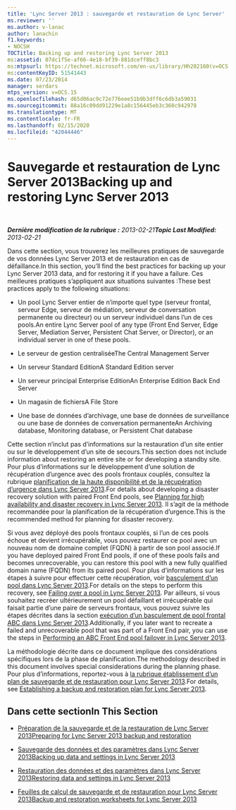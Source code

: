 ```yaml
---
title: 'Lync Server 2013 : sauvegarde et restauration de Lync Server'
ms.reviewer: ''
ms.author: v-lanac
author: lanachin
f1.keywords:
- NOCSH
TOCTitle: Backing up and restoring Lync Server 2013
ms:assetid: 07dc1f5e-af66-4e18-bf39-881dceff8bc3
ms:mtpsurl: https://technet.microsoft.com/en-us/library/Hh202160(v=OCS.15)
ms:contentKeyID: 51541443
ms.date: 07/23/2014
manager: serdars
mtps_version: v=OCS.15
ms.openlocfilehash: d65d06ac9c72e776eee51b9b3dff6c6db3a59031
ms.sourcegitcommit: 88a16c09dd91229e1a8c156445eb3c360c942978
ms.translationtype: MT
ms.contentlocale: fr-FR
ms.lasthandoff: 02/15/2020
ms.locfileid: "42044446"
---
```

<div data-xmlns="http://www.w3.org/1999/xhtml">

<div class="topic" data-xmlns="http://www.w3.org/1999/xhtml" data-msxsl="urn:schemas-microsoft-com:xslt" data-cs="http://msdn.microsoft.com/">

<div data-asp="http://msdn2.microsoft.com/asp">

# <a name="backing-up-and-restoring-lync-server-2013"></a><span data-ttu-id="42a3c-102">Sauvegarde et restauration de Lync Server 2013</span><span class="sxs-lookup"><span data-stu-id="42a3c-102">Backing up and restoring Lync Server 2013</span></span>

</div>

<div id="mainSection">

<div id="mainBody">

<span> </span>

<span data-ttu-id="42a3c-103">_**Dernière modification de la rubrique :** 2013-02-21_</span><span class="sxs-lookup"><span data-stu-id="42a3c-103">_**Topic Last Modified:** 2013-02-21_</span></span>

<span data-ttu-id="42a3c-104">Dans cette section, vous trouverez les meilleures pratiques de sauvegarde de vos données Lync Server 2013 et de restauration en cas de défaillance.</span><span class="sxs-lookup"><span data-stu-id="42a3c-104">In this section, you’ll find the best practices for backing up your Lync Server 2013 data, and for restoring it if you have a failure.</span></span> <span data-ttu-id="42a3c-105">Ces meilleures pratiques s’appliquent aux situations suivantes :</span><span class="sxs-lookup"><span data-stu-id="42a3c-105">These best practices apply to the following situations:</span></span>

  - <span data-ttu-id="42a3c-106">Un pool Lync Server entier de n’importe quel type (serveur frontal, serveur Edge, serveur de médiation, serveur de conversation permanente ou directeur) ou un serveur individuel dans l’un de ces pools.</span><span class="sxs-lookup"><span data-stu-id="42a3c-106">An entire Lync Server pool of any type (Front End Server, Edge Server, Mediation Server, Persistent Chat Server, or Director), or an individual server in one of these pools.</span></span>

  - <span data-ttu-id="42a3c-107">Le serveur de gestion centralisée</span><span class="sxs-lookup"><span data-stu-id="42a3c-107">The Central Management Server</span></span>

  - <span data-ttu-id="42a3c-108">Un serveur Standard Edition</span><span class="sxs-lookup"><span data-stu-id="42a3c-108">A Standard Edition server</span></span>

  - <span data-ttu-id="42a3c-109">Un serveur principal Enterprise Edition</span><span class="sxs-lookup"><span data-stu-id="42a3c-109">An Enterprise Edition Back End Server</span></span>

  - <span data-ttu-id="42a3c-110">Un magasin de fichiers</span><span class="sxs-lookup"><span data-stu-id="42a3c-110">A File Store</span></span>

  - <span data-ttu-id="42a3c-111">Une base de données d’archivage, une base de données de surveillance ou une base de données de conversation permanente</span><span class="sxs-lookup"><span data-stu-id="42a3c-111">An Archiving database, Monitoring database, or Persistent Chat database</span></span>

<span data-ttu-id="42a3c-112">Cette section n’inclut pas d’informations sur la restauration d’un site entier ou sur le développement d’un site de secours.</span><span class="sxs-lookup"><span data-stu-id="42a3c-112">This section does not include information about restoring an entire site or for developing a standby site.</span></span> <span data-ttu-id="42a3c-113">Pour plus d’informations sur le développement d’une solution de récupération d’urgence avec des pools frontaux couplés, consultez la rubrique [planification de la haute disponibilité et de la récupération d’urgence dans Lync Server 2013](lync-server-2013-planning-for-high-availability-and-disaster-recovery.md).</span><span class="sxs-lookup"><span data-stu-id="42a3c-113">For details about developing a disaster recovery solution with paired Front End pools, see [Planning for high availability and disaster recovery in Lync Server 2013](lync-server-2013-planning-for-high-availability-and-disaster-recovery.md).</span></span> <span data-ttu-id="42a3c-114">Il s’agit de la méthode recommandée pour la planification de la récupération d’urgence.</span><span class="sxs-lookup"><span data-stu-id="42a3c-114">This is the recommended method for planning for disaster recovery.</span></span>

<span data-ttu-id="42a3c-115">Si vous avez déployé des pools frontaux couplés, si l’un de ces pools échoue et devient irrécupérable, vous pouvez restaurer ce pool avec un nouveau nom de domaine complet (FQDN) à partir de son pool associé.</span><span class="sxs-lookup"><span data-stu-id="42a3c-115">If you have deployed paired Front End pools, if one of these pools fails and becomes unrecoverable, you can restore this pool with a new fully qualified domain name (FQDN) from its paired pool.</span></span> <span data-ttu-id="42a3c-116">Pour plus d’informations sur les étapes à suivre pour effectuer cette récupération, voir [basculement d’un pool dans Lync Server 2013](lync-server-2013-failing-over-a-pool.md).</span><span class="sxs-lookup"><span data-stu-id="42a3c-116">For details on the steps to perform this recovery, see [Failing over a pool in Lync Server 2013](lync-server-2013-failing-over-a-pool.md).</span></span> <span data-ttu-id="42a3c-117">Par ailleurs, si vous souhaitez recréer ultérieurement un pool défaillant et irrécupérable qui faisait partie d’une paire de serveurs frontaux, vous pouvez suivre les étapes décrites dans la section [exécution d’un basculement de pool frontal ABC dans Lync Server 2013](lync-server-2013-performing-an-abc-front-end-pool-failover.md).</span><span class="sxs-lookup"><span data-stu-id="42a3c-117">Additionally, if you later want to recreate a failed and unrecoverable pool that was part of a Front End pair, you can use the steps in [Performing an ABC Front End pool failover in Lync Server 2013](lync-server-2013-performing-an-abc-front-end-pool-failover.md).</span></span>

<span data-ttu-id="42a3c-118">La méthodologie décrite dans ce document implique des considérations spécifiques lors de la phase de planification.</span><span class="sxs-lookup"><span data-stu-id="42a3c-118">The methodology described in this document involves special considerations during the planning phase.</span></span> <span data-ttu-id="42a3c-119">Pour plus d’informations, reportez-vous à [la rubrique établissement d’un plan de sauvegarde et de restauration pour Lync Server 2013](lync-server-2013-establishing-a-backup-and-restoration-plan.md).</span><span class="sxs-lookup"><span data-stu-id="42a3c-119">For details, see [Establishing a backup and restoration plan for Lync Server 2013](lync-server-2013-establishing-a-backup-and-restoration-plan.md).</span></span>

<div>

## <a name="in-this-section"></a><span data-ttu-id="42a3c-120">Dans cette section</span><span class="sxs-lookup"><span data-stu-id="42a3c-120">In This Section</span></span>

  - [<span data-ttu-id="42a3c-121">Préparation de la sauvegarde et de la restauration de Lync Server 2013</span><span class="sxs-lookup"><span data-stu-id="42a3c-121">Preparing for Lync Server 2013 backup and restoration</span></span>](lync-server-2013-preparing-for-lync-server-backup-and-restoration.md)

  - [<span data-ttu-id="42a3c-122">Sauvegarde des données et des paramètres dans Lync Server 2013</span><span class="sxs-lookup"><span data-stu-id="42a3c-122">Backing up data and settings in Lync Server 2013</span></span>](lync-server-2013-backing-up-data-and-settings.md)

  - [<span data-ttu-id="42a3c-123">Restauration des données et des paramètres dans Lync Server 2013</span><span class="sxs-lookup"><span data-stu-id="42a3c-123">Restoring data and settings in Lync Server 2013</span></span>](lync-server-2013-restoring-data-and-settings.md)

  - [<span data-ttu-id="42a3c-124">Feuilles de calcul de sauvegarde et de restauration pour Lync Server 2013</span><span class="sxs-lookup"><span data-stu-id="42a3c-124">Backup and restoration worksheets for Lync Server 2013</span></span>](lync-server-2013-backup-and-restoration-worksheets.md)

</div>

</div>

<span> </span>

</div>

</div>

</div>

